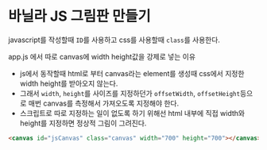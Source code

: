 # 바닐라 JS 그림판 만들기

javascript를 작성할때 `ID`를 사용하고 css를 사용할때 `class`를 사용한다.

app.js 에서 따로 canvas에 width height값을 강제로 넣는 이유

- js에서 동작할때 html로 부터 canvas라는 element를 생성때 css에서 지정한 width height를 받아오지 않는다.
- 그래서 `width`, `height`를 사이즈를 지정하던가 `offsetWidth`, `offsetHeight`등으로 매번 canvas를 측정해서 가져오도록 지정해야 한다.
- 스크립트로 따로 지정하는 일이 없도록 하기 위해선 html 내부에 직접 width와 height를 지정하면 정상적 그림이 그려진다.

```html
<canvas id="jsCanvas" class="canvas" width="700" height="700"></canvas>
```
